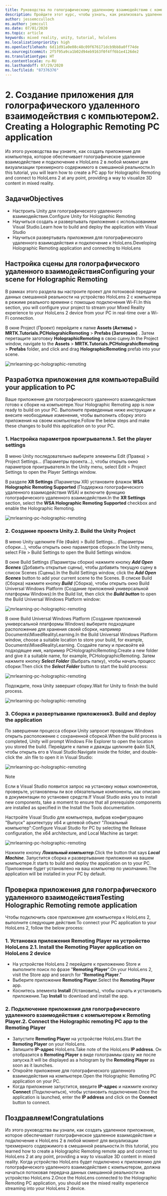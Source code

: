 ```yaml
---
title: Руководства по голографическому удаленному взаимодействию с компьютером, часть 2. Создание приложения для голографического удаленного взаимодействия с компьютером
description: Пройдите этот курс, чтобы узнать, как реализовать удаленное взаимодействие в режиме смешанной реальности между вашим компьютером и HoloLens 2.
author: jessemcculloch
ms.author: jemccull
ms.date: 07/01/2020
ms.topic: article
keywords: mixed reality, unity, tutorial, hololens
ms.localizationpriority: high
ms.openlocfilehash: 6d11d91a0e08c48c09f676171dcb9bb8a0ff74de
ms.sourcegitcommit: 2f5f95a9ca1b02d94eb9163f0f4ff6b1e4126de2
ms.translationtype: HT
ms.contentlocale: ru-RU
ms.lasthandoff: 07/29/2020
ms.locfileid: "87376376"
---
```

# <a name="2-creating-a-holographic-remoting-pc-application"></a><span data-ttu-id="1f97b-105">2. Создание приложения для голографического удаленного взаимодействия с компьютером</span><span class="sxs-lookup"><span data-stu-id="1f97b-105">2. Creating a Holographic Remoting PC application</span></span>

<span data-ttu-id="1f97b-106">Из этого руководства вы узнаете, как создать приложение для компьютера, которое обеспечивает голографическое удаленное взаимодействие и подключение к HoloLens 2 в любой момент для визуализации трехмерного содержимого в смешанной реальности.</span><span class="sxs-lookup"><span data-stu-id="1f97b-106">In this tutorial, you will learn how to create a PC app for Holographic Remoting and connect to HoloLens 2 at any point, providing a way to visualize 3D content in mixed reality.</span></span>

## <a name="objectives"></a><span data-ttu-id="1f97b-107">Задачи</span><span class="sxs-lookup"><span data-stu-id="1f97b-107">Objectives</span></span>

* <span data-ttu-id="1f97b-108">Настроить Unity для голографического удаленного взаимодействия.</span><span class="sxs-lookup"><span data-stu-id="1f97b-108">Configure Unity for Holographic Remoting</span></span>
* <span data-ttu-id="1f97b-109">Научиться создать и развертывать приложения с использованием Visual Studio.</span><span class="sxs-lookup"><span data-stu-id="1f97b-109">Learn how to build and deploy the application with Visual Studio</span></span>
* <span data-ttu-id="1f97b-110">Научиться развертывать приложения для голографического удаленного взаимодействия и подключение к HoloLens.</span><span class="sxs-lookup"><span data-stu-id="1f97b-110">Developing Holographic Remoting application and connecting to HoloLens</span></span>

## <a name="configuring-your-scene-for-holographic-remoting"></a><span data-ttu-id="1f97b-111">Настройка сцены для голографического удаленного взаимодействия</span><span class="sxs-lookup"><span data-stu-id="1f97b-111">Configuring your scene for Holographic Remoting</span></span>

<span data-ttu-id="1f97b-112">В рамках этого раздела вы настроите проект для потоковой передачи данных смешанной реальности на устройство HoloLens 2 с компьютера в режиме реального времени с помощью подключения Wi-Fi.</span><span class="sxs-lookup"><span data-stu-id="1f97b-112">In this section, you will configure your project to stream your Mixed Reality experience to your HoloLens 2 device from your PC in real-time over a Wi-Fi connection.</span></span>

<span data-ttu-id="1f97b-113">В окне Project (Проект) перейдите к папке **Assets (Активы)**  > **MRTK.Tutorials.PCHolograhicRemoting** > **Prefabs (Заготовки)** . Затем перетащите заготовку **HolographicRemoting** в свою сцену.</span><span class="sxs-lookup"><span data-stu-id="1f97b-113">In the Project window, navigate to the **Assets** > **MRTK.Tutorials.PCHolograhicRemoting** > **Prefabs** folder, and click and drag **HolographicRemoting** prefab into your scene.</span></span>

![mrlearning-pc-holographic-remoting](images/mrlearning-pc-holographic-remoting/Tutorial2-Section1-Step1-1.png)

## <a name="build-your-application-to-pc"></a><span data-ttu-id="1f97b-115">Разработка приложения для компьютера</span><span class="sxs-lookup"><span data-stu-id="1f97b-115">Build your application to PC</span></span>

<span data-ttu-id="1f97b-116">Ваше приложение для голографического удаленного взаимодействия готово к сборке на компьютере.</span><span class="sxs-lookup"><span data-stu-id="1f97b-116">Your Holographic Remoting app is now ready to build on your PC.</span></span> <span data-ttu-id="1f97b-117">Выполните приведенные ниже инструкции и внесите необходимые изменения, чтобы выполнить сборку этого приложения на своем компьютере.</span><span class="sxs-lookup"><span data-stu-id="1f97b-117">Follow the below steps and make these changes to build this application on to your PC.</span></span>

### <a name="1-set-the-player-settings"></a><span data-ttu-id="1f97b-118">1. Настройка параметров проигрывателя.</span><span class="sxs-lookup"><span data-stu-id="1f97b-118">1. Set the player settings</span></span>

<span data-ttu-id="1f97b-119">В меню Unity последовательно выберите элементы Edit (Правка) > Project Settings... (Параметры проекта...), чтобы открыть окно параметров проигрывателя.</span><span class="sxs-lookup"><span data-stu-id="1f97b-119">In the Unity menu, select Edit > Project Settings to open the Player Settings window.</span></span>

<span data-ttu-id="1f97b-120">В разделе **XR Settings** (Параметры XR) установите флажок **WSA Holographic Remoting Supported** (Поддержка голографического удаленного взаимодействия WSA) и включите функцию голографического удаленного взаимодействия.</span><span class="sxs-lookup"><span data-stu-id="1f97b-120">In the **XR Settings** section, select the **WSA Holographic Remoting Supported** checkbox and enable the Holographic Remoting.</span></span>

![mrlearning-pc-holographic-remoting](images/mrlearning-pc-holographic-remoting/Tutorial2-Section2-Step1-1.png)

### <a name="2-build-the-unity-project"></a><span data-ttu-id="1f97b-122">2. Создание проекта Unity.</span><span class="sxs-lookup"><span data-stu-id="1f97b-122">2. Build the Unity Project</span></span>

<span data-ttu-id="1f97b-123">В меню Unity щелкните File (Файл) > Build Settings... (Параметры сборки...), чтобы открыть окно параметров сборки:</span><span class="sxs-lookup"><span data-stu-id="1f97b-123">In the Unity menu, select File > Build Settings to open the Build Settings window.</span></span>

<span data-ttu-id="1f97b-124">В окне Build Settings (Параметры сборки) нажмите кнопку ***Add Open Scenes*** (Добавить открытые сцены), чтобы добавить текущую сцену в список Scenes (Сцены).</span><span class="sxs-lookup"><span data-stu-id="1f97b-124">In the Build Settings window, click the ***Add Open Scenes*** button to add your current scene to the Scenes.</span></span> <span data-ttu-id="1f97b-125">В списке Build (Сборка) нажмите кнопку ***Build*** (Сборка), чтобы открыть окно Build Universal Windows Platform (Создание приложений универсальной платформы Windows):</span><span class="sxs-lookup"><span data-stu-id="1f97b-125">In the Build list, then click the ***Build button*** to open the Build Universal Windows Platform window:</span></span>

![mrlearning-pc-holographic-remoting](images/mrlearning-pc-holographic-remoting/Tutorial2-Section2-Step2-1.png)

<span data-ttu-id="1f97b-127">В окне Build Universal Windows Platform (Создание приложений универсальной платформы Windows) выберите подходящее расположение для хранения своей сборки, например Documents\MixedRealityLearning.</span><span class="sxs-lookup"><span data-stu-id="1f97b-127">In the Build Universal Windows Platform window, choose a suitable location to store your build, for example, Documents\MixedRealityLearning.</span></span> <span data-ttu-id="1f97b-128">Создайте папку и присвойте ей подходящее имя, например PCHolographicRemoting.</span><span class="sxs-lookup"><span data-stu-id="1f97b-128">Create a new folder and give it a suitable name, for example, PCHolographicRemoting.</span></span> <span data-ttu-id="1f97b-129">Затем нажмите кнопку ***Select Folder*** (Выбрать папку), чтобы начать процесс сборки:</span><span class="sxs-lookup"><span data-stu-id="1f97b-129">Then click the ***Select Folder*** button to start the build process:</span></span>

![mrlearning-pc-holographic-remoting](images/mrlearning-pc-holographic-remoting/Tutorial2-Section2-Step2-2.png)

<span data-ttu-id="1f97b-131">Подождите, пока Unity завершит сборку.</span><span class="sxs-lookup"><span data-stu-id="1f97b-131">Wait for Unity to finish the build process.</span></span>

![mrlearning-pc-holographic-remoting](images/mrlearning-pc-holographic-remoting/Tutorial2-Section2-Step2-3.png)

### <a name="3-build-and-deploy-the-application"></a><span data-ttu-id="1f97b-133">3. Сборка и развертывание приложения</span><span class="sxs-lookup"><span data-stu-id="1f97b-133">3. Build and deploy the application</span></span>

<span data-ttu-id="1f97b-134">По завершении процесса сборки Unity запросит проводник Windows открыть расположение с сохраненной сборкой.</span><span class="sxs-lookup"><span data-stu-id="1f97b-134">When the build process is completed, Unity will prompt Windows File Explorer to open the location you stored the build.</span></span> <span data-ttu-id="1f97b-135">Перейдите к папке и дважды щелкните файл SLN, чтобы открыть его в Visual Studio:</span><span class="sxs-lookup"><span data-stu-id="1f97b-135">Navigate inside the folder, and double-click the .sln file to open it in Visual Studio:</span></span>

![mrlearning-pc-holographic-remoting](images/mrlearning-pc-holographic-remoting/Tutorial2-Section2-Step3-1.png)

> [!NOTE]
> <span data-ttu-id="1f97b-137">Если в Visual Studio появится запрос на установку новых компонентов, проверьте, установлены ли все обязательные компоненты, как описано в документации по установке средств.</span><span class="sxs-lookup"><span data-stu-id="1f97b-137">If Visual Studio asks you to install new components, take a moment to ensure that all prerequisite components are installed as specified in the Install the Tools documentation.</span></span>

<span data-ttu-id="1f97b-138">Настройте Visual Studio для компьютера, выбрав конфигурацию "Выпуск" архитектуру x64 и целевой объект "Локальный компьютер":</span><span class="sxs-lookup"><span data-stu-id="1f97b-138">Configure Visual Studio for PC by selecting the Release configuration, the x64 architecture, and Local Machine as target:</span></span>

![mrlearning-pc-holographic-remoting](images/mrlearning-pc-holographic-remoting/Tutorial2-Section2-Step3-2.png)

<span data-ttu-id="1f97b-140">Нажмите кнопку ***Локальный компьютер***.</span><span class="sxs-lookup"><span data-stu-id="1f97b-140">Click the button that says ***Local Machine***.</span></span> <span data-ttu-id="1f97b-141">Запустится сборка и развертывание приложения на вашем компьютере.</span><span class="sxs-lookup"><span data-stu-id="1f97b-141">It starts to build and deploy the application on to your PC.</span></span> <span data-ttu-id="1f97b-142">Приложение будет установлено на ваш компьютер по умолчанию.</span><span class="sxs-lookup"><span data-stu-id="1f97b-142">The application will be installed in your PC by default.</span></span>

## <a name="testing-holographic-remoting-remote-application"></a><span data-ttu-id="1f97b-143">Проверка приложения для голографического удаленного взаимодействия</span><span class="sxs-lookup"><span data-stu-id="1f97b-143">Testing Holographic Remoting remote application</span></span>

<span data-ttu-id="1f97b-144">Чтобы подключить свое приложение для компьютера к HoloLens 2, выполните следующие действия:</span><span class="sxs-lookup"><span data-stu-id="1f97b-144">To connect your PC application to your HoloLens 2, follow the below process:</span></span>

### <a name="1-install-the-remoting-player-application-on-hololens-2-device"></a><span data-ttu-id="1f97b-145">1. Установка приложения Remoting Player на устройство HoloLens 2.</span><span class="sxs-lookup"><span data-stu-id="1f97b-145">1. Install the Remoting Player application on HoloLens 2 device</span></span>

* <span data-ttu-id="1f97b-146">На устройстве HoloLens 2 перейдите к приложению Store и выполните поиск по фразе "**Remoting Player**".</span><span class="sxs-lookup"><span data-stu-id="1f97b-146">On your HoloLens 2, visit the Store app and search for "**Remoting Player**."</span></span>
* <span data-ttu-id="1f97b-147">Выберите приложение **Remoting Player**.</span><span class="sxs-lookup"><span data-stu-id="1f97b-147">Select the **Remoting Player** app.</span></span>
* <span data-ttu-id="1f97b-148">Коснитесь элемента **Install** (Установить), чтобы скачать и установить приложение.</span><span class="sxs-lookup"><span data-stu-id="1f97b-148">Tap **Install** to download and install the app.</span></span>

### <a name="2-connect-the-holographic-remoting-pc-app-to-the-remoting-player"></a><span data-ttu-id="1f97b-149">2. Подключение приложения для голографического удаленного взаимодействия с компьютером к Remoting Player.</span><span class="sxs-lookup"><span data-stu-id="1f97b-149">2. Connect the Holographic remoting PC app to the Remoting Player</span></span>

* <span data-ttu-id="1f97b-150">Запустите **Remoting Player** на устройстве HoloLens.</span><span class="sxs-lookup"><span data-stu-id="1f97b-150">Start the **Remoting Player** on your HoloLens.</span></span>
* <span data-ttu-id="1f97b-151">Запишите **IP-адрес** HoloLens.</span><span class="sxs-lookup"><span data-stu-id="1f97b-151">Take note of the HoloLens **IP address**.</span></span> <span data-ttu-id="1f97b-152">Он отобразится в **Remoting Player** в виде голограммы сразу же после запуска.</span><span class="sxs-lookup"><span data-stu-id="1f97b-152">It will be displayed as a hologram by the **Remoting Player** as soon as it launches.</span></span>
* <span data-ttu-id="1f97b-153">Откройте приложение для голографического удаленного взаимодействия на компьютере.</span><span class="sxs-lookup"><span data-stu-id="1f97b-153">Open the Holographic Remoting PC application on your PC.</span></span>
* <span data-ttu-id="1f97b-154">Когда приложение запустится, введите **IP-адрес** и нажмите кнопку **Connect** (Подключиться), чтобы установить подключение.</span><span class="sxs-lookup"><span data-stu-id="1f97b-154">Once the application is launched, enter the **IP address** and click on the **Connect**  button to connect.</span></span>

## <a name="congratulations"></a><span data-ttu-id="1f97b-155">Поздравляем!</span><span class="sxs-lookup"><span data-stu-id="1f97b-155">Congratulations</span></span>

<span data-ttu-id="1f97b-156">Из этого руководства вы узнали, как создать удаленное приложение, которое обеспечивает голографическое удаленное взаимодействие и подключение к HoloLens 2 в любой момент для визуализации трехмерного содержимого в смешанной реальности.</span><span class="sxs-lookup"><span data-stu-id="1f97b-156">In this tutorial, you learned how to create a Holographic Remoting remote app and connect to HoloLens 2 at any point, providing a way to visualize 3D content in mixed reality.</span></span> <span data-ttu-id="1f97b-157">Когда устройство HoloLens будет подключено к приложению для голографического удаленного взаимодействия с компьютером, должна начаться потоковая передача данных смешанной реальности на устройство HoloLens 2.</span><span class="sxs-lookup"><span data-stu-id="1f97b-157">Once the HoloLens connected to the Holographic Remoting PC application, you should see the mixed reality experience streaming into your HoloLens 2 device.</span></span>
